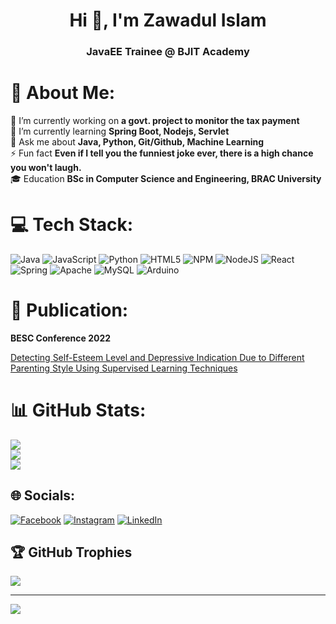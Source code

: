 <h1 align="center">Hi 👋, I'm Zawadul Islam</h1>
<h3 align="center">JavaEE Trainee @ BJIT Academy</h3>

# 💫 About Me: 
🔭 I’m currently working on **a govt. project to monitor the tax payment** <br>
🌱 I’m currently learning **Spring Boot, Nodejs, Servlet** <br>
💬 Ask me about **Java, Python, Git/Github, Machine Learning** <br>
⚡ Fun fact **Even if I tell you the funniest joke ever, there is a high chance you won't laugh.** <br>
🎓 Education **BSc in Computer Science and Engineering, BRAC University**

# 💻 Tech Stack:
![Java](https://img.shields.io/badge/java-%23ED8B00.svg?style=for-the-badge&logo=java&logoColor=white) ![JavaScript](https://img.shields.io/badge/javascript-%23323330.svg?style=for-the-badge&logo=javascript&logoColor=%23F7DF1E) ![Python](https://img.shields.io/badge/python-3670A0?style=for-the-badge&logo=python&logoColor=ffdd54) ![HTML5](https://img.shields.io/badge/html5-%23E34F26.svg?style=for-the-badge&logo=html5&logoColor=white) ![NPM](https://img.shields.io/badge/NPM-%23000000.svg?style=for-the-badge&logo=npm&logoColor=white) ![NodeJS](https://img.shields.io/badge/node.js-6DA55F?style=for-the-badge&logo=node.js&logoColor=white) ![React](https://img.shields.io/badge/react-%2320232a.svg?style=for-the-badge&logo=react&logoColor=%2361DAFB) ![Spring](https://img.shields.io/badge/spring-%236DB33F.svg?style=for-the-badge&logo=spring&logoColor=white) ![Apache](https://img.shields.io/badge/apache-%23D42029.svg?style=for-the-badge&logo=apache&logoColor=white) ![MySQL](https://img.shields.io/badge/mysql-%2300f.svg?style=for-the-badge&logo=mysql&logoColor=white) ![Arduino](https://img.shields.io/badge/-Arduino-00979D?style=for-the-badge&logo=Arduino&logoColor=white)

# 📜 Publication:

<strong>BESC Conference 2022</strong><br>
  
[Detecting Self-Esteem Level and Depressive Indication Due to Different Parenting Style Using Supervised Learning Techniques](https://ieeexplore.ieee.org/document/9995147)

# 📊 GitHub Stats:
![](https://github-readme-stats.vercel.app/api?username=zawadul223&theme=dark&hide_border=false&include_all_commits=true&count_private=false)<br/>
![](https://github-readme-streak-stats.herokuapp.com/?user=zawadul223&theme=dark&hide_border=false)<br/>
![](https://github-readme-stats.vercel.app/api/top-langs/?username=zawadul223&theme=dark&hide_border=false&include_all_commits=true&count_private=false&layout=compact)

## 🌐 Socials:
[![Facebook](https://img.shields.io/badge/Facebook-%231877F2.svg?logo=Facebook&logoColor=white)](https://facebook.com/zawadul.islam.3) [![Instagram](https://img.shields.io/badge/Instagram-%23E4405F.svg?logo=Instagram&logoColor=white)](https://instagram.com/zawadul.islam) [![LinkedIn](https://img.shields.io/badge/LinkedIn-%230077B5.svg?logo=linkedin&logoColor=white)](https://linkedin.com/in/zawadul-islam-157950166/) 


## 🏆 GitHub Trophies
![](https://github-profile-trophy.vercel.app/?username=zawadul223&theme=radical&no-frame=false&no-bg=false&margin-w=4)

---
[![](https://visitcount.itsvg.in/api?id=zawadul223&icon=0&color=0)](https://visitcount.itsvg.in)
